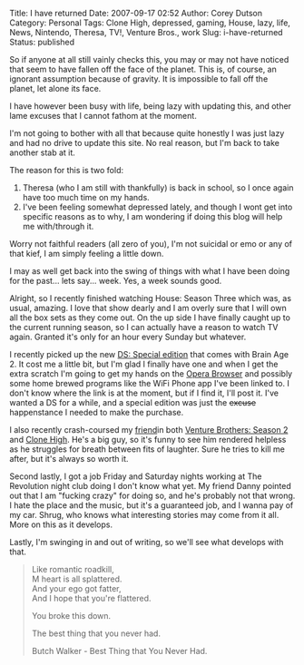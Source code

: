 Title: I have returned
Date: 2007-09-17 02:52
Author: Corey Dutson
Category: Personal
Tags: Clone High, depressed, gaming, House, lazy, life, News, Nintendo, Theresa, TV!, Venture Bros., work
Slug: i-have-returned
Status: published

So if anyone at all still vainly checks this, you may or may not have
noticed that seem to have fallen off the face of the planet. This is, of
course, an ignorant assumption because of gravity. It is impossible to
fall off the planet, let alone its face.

I have however been busy with life, being lazy with updating this, and
other lame excuses that I cannot fathom at the moment.

I'm not going to bother with all that because quite honestly I was just
lazy and had no drive to update this site. No real reason, but I'm back
to take another stab at it.

The reason for this is two fold:

1.  Theresa (who I am still with thankfully) is back in school, so I
    once again have too much time on my hands.
2.  I've been feeling somewhat depressed lately, and though I wont get
    into specific reasons as to why, I am wondering if doing this blog
    will help me with/through it.

Worry not faithful readers (all zero of you), I'm not suicidal or emo or
any of that kief, I am simply feeling a little down.

I may as well get back into the swing of things with what I have been
doing for the past... lets say... week. Yes, a week sounds good.

Alright, so I recently finished watching House: Season Three which was,
as usual, amazing. I love that show dearly and I am overly sure that I
will own all the box sets as they come out. On the up side I have
finally caught up to the current running season, so I can actually have
a reason to watch TV again. Granted it's only for an hour every Sunday
but whatever.

<span><!--adsense#smallboxright--></span>

I recently picked up the new [DS: Special
edition](http://www.1up.com/do/newsStory?cId=3161430 "DS: Special Edition")
that comes with Brain Age 2. It cost me a little bit, but I'm glad I
finally have one and when I get the extra scratch I'm going to get my
hands on the [Opera
Browser](http://en.wikipedia.org/wiki/Nintendo_DS_Browser "Opera Browser")
and possibly some home brewed programs like the WiFi Phone app I've been
linked to. I don't know where the link is at the moment, but if I find
it, I'll post it. I've wanted a DS for a while, and a special edition
was just the ~~excuse~~ happenstance I needed to make the purchase.

I also recently crash-coursed my
[friend](http://www.danielkukwa.com/ "Dopplegangland")in both [Venture
Brothers: Season
2](http://www.adultswim.com/shows/venturebros/ "Venture Brothers: Season 2")
and [Clone High](http://www.clone-high.com/ "Clone High"). He's a big
guy, so it's funny to see him rendered helpless as he struggles for
breath between fits of laughter. Sure he tries to kill me after, but
it's always so worth it.

Second lastly, I got a job Friday and Saturday nights working at The
Revolution night club doing I don't know what yet. My friend Danny
pointed out that I am "fucking crazy" for doing so, and he's probably
not that wrong. I hate the place and the music, but it's a guaranteed
job, and I wanna pay of my car. Shrug, who knows what interesting
stories may come from it all. More on this as it develops.

Lastly, I'm swinging in and out of writing, so we'll see what develops
with that.

> Like romantic roadkill,  
>  M heart is all splattered.  
>  And your ego got fatter,  
>  And I hope that you're flattered.
>
> You broke this down.
>
> The best thing that you never had.
>
> Butch Walker - Best Thing that You Never Had.
